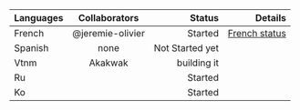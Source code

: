 | Languages |  Collaborators   |          Status |                                                                                                                           Details |
| --------- | :--------------: | --------------: | --------------------------------------------------------------------------------------------------------------------------------: |
| French    | @jeremie-olivier |         Started | [French status](https://github.com/eco-translations/eco-translations.github.io/blob/master/doc/website-translations/fr/status.md) |
| Spanish   |       none       | Not Started yet |
| Vtnm      |     Akakwak      |     building it |
| Ru        |                  |         Started |
| Ko        |                  |         Started |
